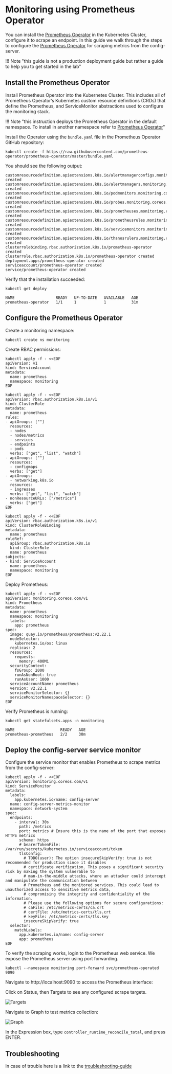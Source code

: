# Monitoring using Prometheus Operator

You can install the [Prometheus Operator][prometheus-operator] in the Kubernetes Cluster, configure it to scrape an endpoint. In this guide we walk through the steps to configure the [Prometheus Operator][prometheus-operator] for scraping metrics from the config-server.

!!! Note "this guide is not a production deployment guide but rather a guide to help you to get started in the lab"

## Install the Prometheus Operator

Install Prometheus Operator into the Kubernetes Cluster. This includes all of Prometheus Operator’s Kubernetes custom resource definitions (CRDs) that define the Prometheus, and ServiceMonitor abstractions used to configure the monitoring stack.

!!! Note "this instruction deploys the Prometheus Operator in the default namespace. To install in another namespace refer to [Prometheus Operator][prometheus-operator]"

Install the Operator using the `bundle.yaml` file in the Prometheus Operator GitHub repository:

```shell
kubectl create -f https://raw.githubusercontent.com/prometheus-operator/prometheus-operator/master/bundle.yaml
```

You should see the following output:

```shell
customresourcedefinition.apiextensions.k8s.io/alertmanagerconfigs.monitoring.coreos.com created
customresourcedefinition.apiextensions.k8s.io/alertmanagers.monitoring.coreos.com created
customresourcedefinition.apiextensions.k8s.io/podmonitors.monitoring.coreos.com created
customresourcedefinition.apiextensions.k8s.io/probes.monitoring.coreos.com created
customresourcedefinition.apiextensions.k8s.io/prometheuses.monitoring.coreos.com created
customresourcedefinition.apiextensions.k8s.io/prometheusrules.monitoring.coreos.com created
customresourcedefinition.apiextensions.k8s.io/servicemonitors.monitoring.coreos.com created
customresourcedefinition.apiextensions.k8s.io/thanosrulers.monitoring.coreos.com created
clusterrolebinding.rbac.authorization.k8s.io/prometheus-operator created
clusterrole.rbac.authorization.k8s.io/prometheus-operator created
deployment.apps/prometheus-operator created
serviceaccount/prometheus-operator created
service/prometheus-operator created
```

Verify that the installation succeeded:

```shell
kubectl get deploy
```

```shell
NAME                  READY   UP-TO-DATE   AVAILABLE   AGE
prometheus-operator   1/1     1            1           31m
```

## Configure the Prometheus Operator

Create a monitoring namespace:

```shell
kubectl create ns monitoring
```

Create RBAC permissions:

```shell
kubectl apply -f - <<EOF
apiVersion: v1
kind: ServiceAccount
metadata:
  name: prometheus
  namespace: monitoring
EOF
```

```shell
kubectl apply -f - <<EOF
apiVersion: rbac.authorization.k8s.io/v1
kind: ClusterRole
metadata:
  name: prometheus
rules:
- apiGroups: [""]
  resources:
  - nodes
  - nodes/metrics
  - services
  - endpoints
  - pods
  verbs: ["get", "list", "watch"]
- apiGroups: [""]
  resources:
  - configmaps
  verbs: ["get"]
- apiGroups:
  - networking.k8s.io
  resources:
  - ingresses
  verbs: ["get", "list", "watch"]
- nonResourceURLs: ["/metrics"]
  verbs: ["get"]
EOF
```

```shell
kubectl apply -f - <<EOF
apiVersion: rbac.authorization.k8s.io/v1
kind: ClusterRoleBinding
metadata:
  name: prometheus
roleRef:
  apiGroup: rbac.authorization.k8s.io
  kind: ClusterRole
  name: prometheus
subjects:
- kind: ServiceAccount
  name: prometheus
  namespace: monitoring
EOF
```

Deploy Prometheus:

```shell
kubectl apply -f - <<EOF
apiVersion: monitoring.coreos.com/v1
kind: Prometheus
metadata:
  name: prometheus
  namespace: monitoring
  labels:
    app: prometheus
spec:
  image: quay.io/prometheus/prometheus:v2.22.1
  nodeSelector:
    kubernetes.io/os: linux
  replicas: 2
  resources:
    requests:
      memory: 400Mi
  securityContext:
    fsGroup: 2000
    runAsNonRoot: true
    runAsUser: 1000
  serviceAccountName: prometheus
  version: v2.22.1
  serviceMonitorSelector: {}
  serviceMonitorNamespaceSelector: {}
EOF
```

Verify Prometheus is running:

```shell
kubectl get statefulsets.apps -n monitoring 
```

```shell
NAME                    READY   AGE
prometheus-prometheus   2/2     30m
```

## Deploy the config-server service monitor

Configure the service monitor that enables Prometheus to scrape metrics from the config-server:

```shell
kubectl apply -f - <<EOF
apiVersion: monitoring.coreos.com/v1
kind: ServiceMonitor
metadata:
  labels:
    app.kubernetes.io/name: config-server
  name: config-server-metrics-monitor
  namespace: network-system
spec:
  endpoints:
    - interval: 30s
      path: /metrics
      port: metrics # Ensure this is the name of the port that exposes HTTPS metrics
      scheme: https
      # bearerTokenFile: /var/run/secrets/kubernetes.io/serviceaccount/token
      tlsConfig:
        # TODO(user): The option insecureSkipVerify: true is not recommended for production since it disables
        # certificate verification. This poses a significant security risk by making the system vulnerable to
        # man-in-the-middle attacks, where an attacker could intercept and manipulate the communication between
        # Prometheus and the monitored services. This could lead to unauthorized access to sensitive metrics data,
        # compromising the integrity and confidentiality of the information.
        # Please use the following options for secure configurations:
        # caFile: /etc/metrics-certs/ca.crt
        # certFile: /etc/metrics-certs/tls.crt
        # keyFile: /etc/metrics-certs/tls.key
        insecureSkipVerify: true
  selector:
    matchLabels:
      app.kubernetes.io/name: config-server
      app: prometheus
EOF
```

To verify the scraping works, login to the Prometheus web service. We expose the Prometheus server using port forwarding.

```shell
kubectl --namespace monitoring port-forward svc/prometheus-operated 9090
```

Navigate to http://localhost:9090 to access the Prometheus interface:

Click on Status, then Targets to see any configured scrape targets.

![Targets](prometheus_targets.png "Prometheus Targets")

Navigate to Graph to test metrics collection:

![Graph](prometheus_graph.png "Prometheus Graph")

In the Expression box, type `controller_runtime_reconcile_total`, and press ENTER.

## Troubleshooting

In case of trouble here is a link to the [troubleshooting-guide][troubleshooting-guide]

[prometheus-operator]: https://github.com/prometheus-operator/prometheus-operator
[troubleshooting-guide]: https://github.com/prometheus-operator/prometheus-operator/blob/main/Documentation/platform/troubleshooting.md 

